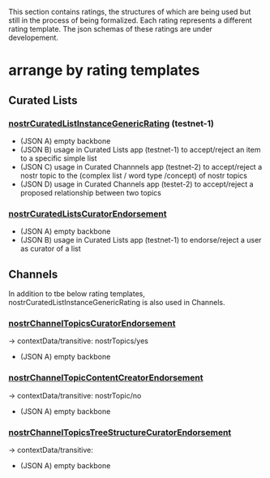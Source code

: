 This section contains ratings, the structures of which are being used but still in the process of being formalized. Each rating represents a different rating template. The json schemas of these ratings are under developement.

# arrange by rating templates

## Curated Lists

### [nostrCuratedListInstanceGenericRating](nostrCuratedListInstanceGenericRating.md) (testnet-1)
- (JSON A) empty backbone
- (JSON B) usage in Curated Lists app (testnet-1) to accept/reject an item to a specific simple list
- (JSON C) usage in Curated Channnels app (testnet-2) to accept/reject a nostr topic to the (complex list / word type /concept) of nostr topics
- (JSON D) usage in Curated Channels app (testet-2) to accept/reject a proposed relationship between two topics

### [nostrCuratedListsCuratorEndorsement](nostrCuratedListsCuratorEndorsement.md)
- (JSON A) empty backbone
- (JSON B) usage in Curated Lists app (testnet-1) to endorse/reject a user as curator of a list

## Channels

In addition to tbe below rating templates, nostrCuratedListInstanceGenericRating is also used in Channels.

### [nostrChannelTopicsCuratorEndorsement](nostrChannelTopicsCuratorEndorsement.md)
-> contextData/transitive: nostrTopics/yes
- (JSON A) empty backbone

### [nostrChannelTopicContentCreatorEndorsement](nostrChannelTopicContentCreatorEndorsement.md)
-> contextData/transitive: nostrTopic/no
- (JSON A) empty backbone

### [nostrChannelTopicsTreeStructureCuratorEndorsement](nostrChannelTopicsTreeStructureCuratorEndorsement.md)
-> contextData/transitive: 
- (JSON A) empty backbone


